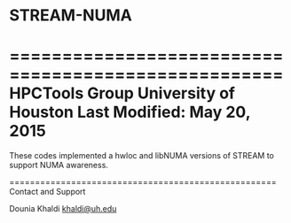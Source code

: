 # STREAM-NUMA

====================================================
HPCTools Group
University of Houston
Last Modified: May 20, 2015
====================================================

These codes implemented a hwloc and libNUMA versions of STREAM to support NUMA awareness. 

====================================================
Contact and Support

Dounia Khaldi     khaldi@uh.edu
